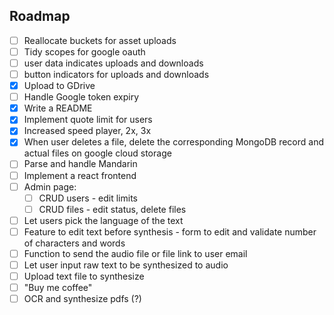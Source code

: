 ## Roadmap

- [ ] Reallocate buckets for asset uploads
- [ ] Tidy scopes for google oauth
- [ ] user data indicates uploads and downloads
- [ ] button indicators for uploads and downloads
- [x] Upload to GDrive
- [ ] Handle Google token expiry
- [x] Write a README
- [x] Implement quote limit for users
- [x] Increased speed player, 2x, 3x
- [x] When user deletes a file, delete the corresponding MongoDB record and actual files on google cloud storage
- [ ] Parse and handle Mandarin
- [ ] Implement a react frontend
- [ ] Admin page:
  - [ ] CRUD users - edit limits
  - [ ] CRUD files - edit status, delete files
- [ ] Let users pick the language of the text
- [ ] Feature to edit text before synthesis - form to edit and validate number of characters and words
- [ ] Function to send the audio file or file link to user email
- [ ] Let user input raw text to be synthesized to audio
- [ ] Upload text file to synthesize
- [ ] "Buy me coffee"
- [ ] OCR and synthesize pdfs (?)
